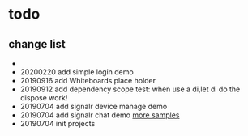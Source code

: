 # todo

## change list

- 
- 20200220 add simple login demo
- 20190916 add Whiteboards place holder
- 20190912 add dependency scope test: when use a di,let di do the dispose work!
- 20190704 add signalr device manage demo
- 20190704 add signalr chat demo [more samples](https://github.com/aspnet/SignalR-samples)
- 20190704 init projects